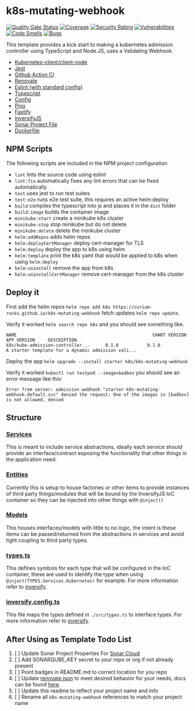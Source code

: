 # k8s-mutating-webhook
[![Quality Gate Status](https://sonarcloud.io/api/project_badges/measure?project=curium-rocks_k8s-mutating-webhook&metric=alert_status)](https://sonarcloud.io/summary/new_code?id=curium-rocks_k8s-mutating-webhook) [![Coverage](https://sonarcloud.io/api/project_badges/measure?project=curium-rocks_k8s-mutating-webhook&metric=coverage)](https://sonarcloud.io/summary/new_code?id=curium-rocks_k8s-mutating-webhook) [![Security Rating](https://sonarcloud.io/api/project_badges/measure?project=curium-rocks_k8s-mutating-webhook&metric=security_rating)](https://sonarcloud.io/summary/new_code?id=curium-rocks_k8s-mutating-webhook) [![Vulnerabilities](https://sonarcloud.io/api/project_badges/measure?project=curium-rocks_k8s-mutating-webhook&metric=vulnerabilities)](https://sonarcloud.io/summary/new_code?id=curium-rocks_k8s-mutating-webhook) [![Code Smells](https://sonarcloud.io/api/project_badges/measure?project=curium-rocks_k8s-mutating-webhook&metric=code_smells)](https://sonarcloud.io/summary/new_code?id=curium-rocks_k8s-mutating-webhook) [![Bugs](https://sonarcloud.io/api/project_badges/measure?project=curium-rocks_k8s-mutating-webhook&metric=bugs)](https://sonarcloud.io/summary/new_code?id=curium-rocks_k8s-mutating-webhook)

This template provides a kick start to making a kubernetes admission controller using TypeScript and Node.JS, uses a Validating Webhook.
- [Kubernetes-client/client-node](https://github.com/kubernetes-client/javascript)
- [Jest](https://github.com/facebook/jest)
- [Github Action CI](.github/workflows/ci.yaml)
- [Renovate](https://github.com/renovatebot/renovate)
- [Eslint (with standard config)](https://github.com/standard/eslint-config-standard)
- [Typescript](https://github.com/Microsoft/TypeScript)
- [Config](https://github.com/node-config/node-config)
- [Pino](https://github.com/pinojs/pino)
- [Fastify](https://github.com/fastify/fastify)
- [InversifyJS](https://github.com/inversify/InversifyJS)
- [Sonar Project File](./sonar-project.properties)
- [Dockerfile](./Dockerfile)

## NPM Scripts
The following scripts are included in the NPM project configuration
- `lint` lints the source code using eslint
- `lint:fix` automatically fixes any lint errors that can be fixed automatically
- `test` uses jest to run test suites
- `test:e2e` runs e2e test suite, this requires an active helm:deploy
- `build` compiles the typescript into js and places it in the `dist` folder
- `build:image` builds the container image
- `minikube:start` create a minikube k8s cluster
- `minikube:stop` stop minikube but do not delete
- `minikube:delete` delete the minikube cluster
- `helm:addRepos` adds helm repos
- `helm:deployCertManager` deploy cert-manager for TLS
- `helm:deploy` deploy the app to k8s using helm
- `helm:template` print the k8s yaml that would be applied to k8s when using `helm:deploy`
- `helm:uninstall` remove the app from k8s
- `helm:uninstallCertManager` remove cert-manager from the k8s cluster

## Deploy it
First add the helm repos `helm repo add k8s https://curium-rocks.github.io/k8s-mutating-webhook` fetch updates `helm repo update`. 

Verify it worked `helm search repo k8s` and you should see something like.

```
NAME                                                    CHART VERSION   APP VERSION     DESCRIPTION                                       
k8s/kube-admission-controller...      0.1.0           0.1.0           A starter template for a dynamic admission vali...
```

Deploy the app `helm upgrade --install starter k8s/k8s-mutating-webhook`

Verify it worked `kubectl run testpod --image=badbox` you should see an error message like this:

```
Error from server: admission webhook "starter-k8s-mutating-webhook.default.svc" denied the request: One of the images in [badbox] is not allowed, denied
```

## Structure
### [Services](./src/services/)
This is meant to include service abstractions, ideally each service should provide an interface/contract 
exposing the functionality that other things in the application need.
### [Entities](./src/entities/)
Currently this is setup to house factories or other items to provide instances of third party things/modules that will be bound by the InversifyJS IoC container so they can be injected into other things with `@inject()`

### [Models](./src/models/)
This houses interfaces/models with little to no logic, the intent is these items can be passed/returned from the abstractions in services and avoid tight coupling to third party types.

### [types.ts](./src/types.ts)
This defines symbols for each type that will be configured in the IoC container, these are used to identify the type when using `@inject(TYPES.Services.Kubernetes)` for example. For more information refer to [inversify](https://github.com/inversify/InversifyJS).


### [inversify.config.ts](./src/inversify.config.ts)
This file maps the types defined in `./src/types.ts` to interface types. For more information refer to [inversify](https://github.com/inversify/InversifyJS).

## After Using as Template Todo List
1) [ ] Update Sonar Project Properties For [Sonar Cloud](https://sonarcloud.io)
2) [ ] Add SONARQUBE_KEY secret to your repo or org if not already present
3) [ ] Point badges in README.md to correct location for you repo
3) [ ] Update [renovate.json](./renovate.json) to meet desired behavior for your needs, docs can be found [here](https://docs.renovatebot.com).
4) [ ] Update this readme to reflect your project name and info
5) [ ] Rename all `k8s-mutating-webhook` references to match your project name